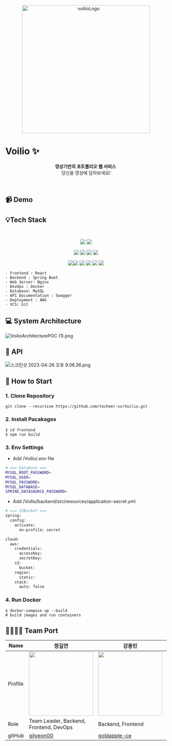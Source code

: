 <p align="center">
<img width="400" alt="voilioLogo" src="https://user-images.githubusercontent.com/76465887/234565977-19fb200f-dff9-4d6a-9416-207ae0d71f31.png">
</p>

# Voilio ✨

<p align="center">
<strong>영상기반의 포트폴리오 웹 서비스 <br></strong> 당신을 영상에 담아보세요!
</p>
<br>

## 📹 Demo



## 💡Tech Stack

<br>

<p align="center">
<img src="https://img.shields.io/badge/react-61DAFB?style=for-the-badge&logo=react&logoColor=black">
<img src="https://img.shields.io/badge/JavaScript-F7DF1E?style=for-the-badge&logo=JavaScript&logoColor=black">

</p>  
<p align="center">
<img src="https://img.shields.io/badge/Spring-6DB33F?style=for-the-badge&logo=SpringBoot&logoColor=white">
<img src="https://img.shields.io/badge/Spring Security-6DB33F?style=for-the-badge&logo=SpringSecurity&logoColor=white">
<img src="https://img.shields.io/badge/MySQL-4479A1?style=for-the-badge&logo=MySQL&logoColor=white"> <img src="https://img.shields.io/badge/NGINX-009639?style=for-the-badge&logo=NGINX&logoColor=white">
  </p>
<p align="center">
<img src="https://img.shields.io/badge/Amazon EC2-FF9900?style=for-the-badge&logo=Amazon EC2&logoColor=white"/><img src="https://img.shields.io/badge/Amazon S3-569A31?style=for-the-badge&logo=Amazon S3&logoColor=white"> 
<img src="https://img.shields.io/badge/GitKraken-179287?style=for-the-badge&logo=GitKraken&logoColor=white"> 
<img src="https://img.shields.io/badge/Docker-2496ED?style=for-the-badge&logo=Docker&logoColor=white"> 
<img src="https://img.shields.io/badge/Swagger-85EA2D?style=for-the-badge&logo=Swagger&logoColor=white">
<img src="https://img.shields.io/badge/GitHub Actions-2088FF?style=for-the-badge&logo=GitHub Actions&logoColor=white">

</p>

```
- Frontend : React
- Backend : Spring Boot
- Web Server: Nginx
- DevOps : Docker
- Database: MySQL
- API Documentation : Swagger
- Deployment : AWS
- VCS: Git
```

## 💻 System Architecture

![VoilioArchitecturePOC (1).png](..%2FDownloads%2FVoilioArchitecturePOC%20%281%29.png)

## 📗 API

![스크린샷 2023-04-26 오후 9.06.36.png](..%2F..%2F..%2Fvar%2Ffolders%2F50%2Fbqg27l8s0qlcw2d7g3bkt9p40000gn%2FT%2FTemporaryItems%2FNSIRD_screencaptureui_xB84Cj%2F%EC%8A%A4%ED%81%AC%EB%A6%B0%EC%83%B7%202023-04-26%20%EC%98%A4%ED%9B%84%209.06.36.png)


## 🚀 How to Start

### 1. Clone Repository

```
git clone --recursive https://github.com/techeer-sv/Voilio.git
```

### 2. Install Pacakages

```
$ cd frontend
$ npm run build
```

### 3. Env Settings

- Add /Voilio/.env file

```bash
# === Database ===
MYSQL_ROOT_PASSWORD=
MYSQL_USER=
MYSQL_PASSWORD=
MYSQL_DATABASE=
SPRING_DATASOURCE_PASSWORD=
```

- Add /Voilio/backend/src/resources/application-secret.yml

```bash
# === S3Bucket ===
spring:
  config:
    activate:
      on-profile: secret

cloud:
  aws:
    credentials:
      accessKey: 
      secretKey: 
    s3:
      bucket: 
    region:
      static: 
    stack:
      auto: false
```

### 4. Run Docker

```
$ docker-compose up --build   
# build images and run containers
```


## 👨‍👩‍👧‍👦 Team Port
| Name    | 정길연                                                                            | 강용민                                                                              | 김인철                                                                   | 백한결                                                                             |
| ------- |--------------------------------------------------------------------------------|----------------------------------------------------------------------------------|-----------------------------------------------------------------------|---------------------------------------------------------------------------------| 
| Profile | <img width="200px" src="https://avatars.githubusercontent.com/u/52391627?v=4"> | <img width="200px" src="https://avatars.githubusercontent.com/u/84130518?v=4" /> | <img width="200px" src="https://avatars.githubusercontent.com/u/82080962?v=4"/> | <img width="200px" src="https://avatars.githubusercontent.com/u/76465887?v=4"/> |
| Role    | Team Leader, Backend, Frontend, DevOps                                         | Backend, Frontend                                                                | Backend                                                               | Backend, DevOps                                                                 |
| gitHub  | [gilyeon00](https://github.com/gilyeon00)                                      | [goldapple-ce](https://github.com/goldapple-ce)                                  | [kimich1218](https://github.com/kimich1218)                           | [snake7667](https://github.com/snake7667)                                       |
